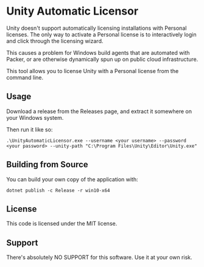 # Unity Automatic Licensor

Unity doesn't support automatically licensing installations with Personal licenses. The only way to activate a Personal license is to interactively login and click through the licensing wizard.

This causes a problem for Windows build agents that are automated with Packer, or are otherwise dynamically spun up on public cloud infrastructure.

This tool allows you to license Unity with a Personal license from the command line.

## Usage

Download a release from the Releases page, and extract it somewhere on your Windows system.

Then run it like so:

```
.\UnityAutomaticLicensor.exe --username <your username> --password <your password> --unity-path "C:\Program Files\Unity\Editor\Unity.exe"
```

## Building from Source

You can build your own copy of the application with:

```
dotnet publish -c Release -r win10-x64
```

## License

This code is licensed under the MIT license.

## Support

There's absolutely NO SUPPORT for this software. Use it at your own risk.

